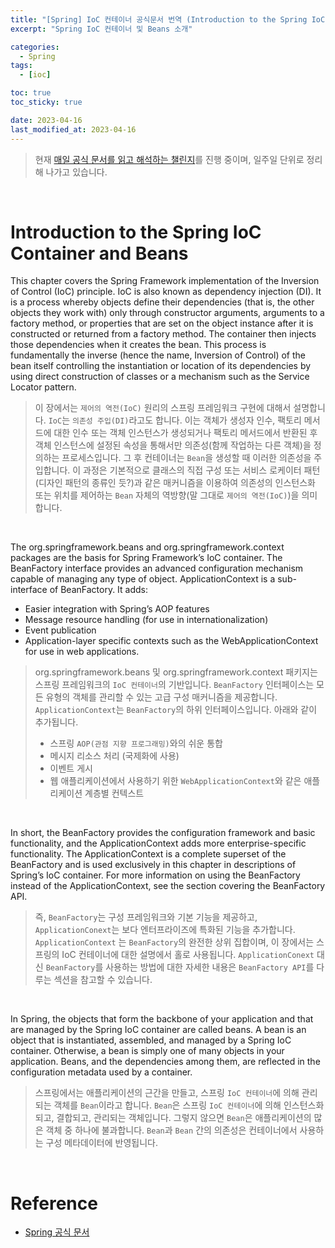 ```yaml
---
title: "[Spring] IoC 컨테이너 공식문서 번역 (Introduction to the Spring IoC Container and Beans)"
excerpt: "Spring IoC 컨테이너 및 Beans 소개"

categories:
  - Spring
tags:
  - [ioc]

toc: true
toc_sticky: true

date: 2023-04-16
last_modified_at: 2023-04-16
---
```


> 현재 [매일 공식 문서를 읽고 해석하는 챌린지](https://github.com/yeonise/daily-code-snippets)를 진행 중이며, 일주일 단위로 정리해 나가고 있습니다.

<br>

# Introduction to the Spring IoC Container and Beans

This chapter covers the Spring Framework implementation of the Inversion of Control (IoC) principle. IoC is also known
as dependency injection (DI). It is a process whereby objects define their dependencies (that is, the other objects they
work with) only through constructor arguments, arguments to a factory method, or properties that are set on the object
instance after it is constructed or returned from a factory method. The container then injects those dependencies when
it creates the bean. This process is fundamentally the inverse (hence the name, Inversion of Control) of the bean itself
controlling the instantiation or location of its dependencies by using direct construction of classes or a mechanism
such as the Service Locator pattern.

> 이 장에서는 `제어의 역전(IoC)` 원리의 스프링 프레임워크 구현에 대해서 설명합니다. `IoC`는 `의존성 주입(DI)`라고도 합니다. 이는 객체가 생성자 인수, 팩토리 메서드에 대한 인수 또는 객체
> 인스턴스가
> 생성되거나 팩토리 메서드에서 반환된 후 객체 인스턴스에 설정된 속성을 통해서만 의존성(함께 작업하는 다른 객체)을 정의하는 프로세스입니다. 그 후 컨테이너는 `Bean`을 생성할 때 이러한 의존성을 주입합니다. 이
> 과정은 기본적으로 클래스의 직접 구성 또는 서비스 로케이터 패턴(디자인 패턴의 종류인 듯?)과 같은 매커니즘을 이용하여 의존성의 인스턴스화 또는 위치를 제어하는 `Bean` 자체의 역방향(말
> 그대로 `제어의 역전(IoC)`)을 의미합니다.

<br>

The org.springframework.beans and org.springframework.context packages are the basis for Spring Framework’s IoC
container. The BeanFactory interface provides an advanced configuration mechanism capable of managing any type of
object. ApplicationContext is a sub-interface of BeanFactory. It adds:

- Easier integration with Spring’s AOP features
- Message resource handling (for use in internationalization)
- Event publication
- Application-layer specific contexts such as the WebApplicationContext for use in web applications.

> org.springframework.beans 및 org.springframework.context 패키지는 스프링 프레임워크의 `IoC 컨테이너`의 기반입니다. `BeanFactory` 인터페이스는 모든 유형의
> 객체를 관리할 수 있는 고급 구성 매커니즘을 제공합니다. `ApplicationContext`는 `BeanFactory`의 하위 인터페이스입니다. 아래와 같이 추가됩니다. <br>
> - 스프링 `AOP(관점 지향 프로그래밍)`와의 쉬운 통합
> - 메시지 리소스 처리 (국제화에 사용)
> - 이벤트 게시
> - 웹 애플리케이션에서 사용하기 위한 `WebApplicationContext`와 같은 애플리케이션 계층별 컨텍스트

<br>

In short, the BeanFactory provides the configuration framework and basic functionality, and the ApplicationContext adds
more enterprise-specific functionality. The ApplicationContext is a complete superset of the BeanFactory and is used
exclusively in this chapter in descriptions of Spring’s IoC container. For more information on using the BeanFactory
instead of the ApplicationContext, see the section covering the BeanFactory API.

> 즉, `BeanFactory`는 구성 프레임워크와 기본 기능을 제공하고, `ApplicationConext`는 보다 엔터프라이즈에 특화된 기능을 추가합니다. `ApplicationContext`
> 는 `BeanFactory`의 완전한 상위 집합이며, 이 장에서는 스프링의 IoC 컨테이너에 대한 설명에서 홀로 사용됩니다. `ApplicationConext` 대신 `BeanFactory`를 사용하는 방법에
> 대한 자세한 내용은 `BeanFactory API`를 다루는 섹션을 참고할 수 있습니다.

<br>

In Spring, the objects that form the backbone of your application and that are managed by the Spring IoC container are
called beans. A bean is an object that is instantiated, assembled, and managed by a Spring IoC container. Otherwise, a
bean is simply one of many objects in your application. Beans, and the dependencies among them, are reflected in the
configuration metadata used by a container.

> 스프링에서는 애플리케이션의 근간을 만들고, 스프링 `IoC 컨테이너`에 의해 관리되는 객체를 `Bean`이라고 합니다. `Bean`은 스프링 `IoC 컨테이너`에 의해 인스턴스화되고, 결합되고, 관리되는
> 객체입니다. 그렇지 않으면 `Bean`은 애플리케이션의 많은 객체 중 하나에 불과합니다. `Bean`과 `Bean` 간의 의존성은 컨테이너에서 사용하는 구성 메타데이터에 반영됩니다. 

<br>

# Reference

- [Spring 공식 문서](https://docs.spring.io/spring-framework/docs/current/reference/html/core.html#spring-core)